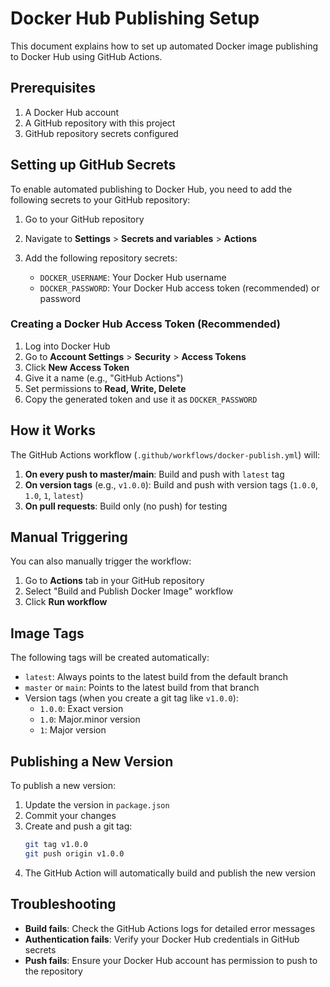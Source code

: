 # Docker Hub Publishing Setup

This document explains how to set up automated Docker image publishing to Docker Hub using GitHub Actions.

## Prerequisites

1. A Docker Hub account
2. A GitHub repository with this project
3. GitHub repository secrets configured

## Setting up GitHub Secrets

To enable automated publishing to Docker Hub, you need to add the following secrets to your GitHub repository:

1. Go to your GitHub repository
2. Navigate to **Settings** > **Secrets and variables** > **Actions**
3. Add the following repository secrets:

   - `DOCKER_USERNAME`: Your Docker Hub username
   - `DOCKER_PASSWORD`: Your Docker Hub access token (recommended) or password

### Creating a Docker Hub Access Token (Recommended)

1. Log into Docker Hub
2. Go to **Account Settings** > **Security** > **Access Tokens**
3. Click **New Access Token**
4. Give it a name (e.g., "GitHub Actions")
5. Set permissions to **Read, Write, Delete**
6. Copy the generated token and use it as `DOCKER_PASSWORD`

## How it Works

The GitHub Actions workflow (`.github/workflows/docker-publish.yml`) will:

1. **On every push to master/main**: Build and push with `latest` tag
2. **On version tags** (e.g., `v1.0.0`): Build and push with version tags (`1.0.0`, `1.0`, `1`, `latest`)
3. **On pull requests**: Build only (no push) for testing

## Manual Triggering

You can also manually trigger the workflow:

1. Go to **Actions** tab in your GitHub repository
2. Select "Build and Publish Docker Image" workflow
3. Click **Run workflow**

## Image Tags

The following tags will be created automatically:

- `latest`: Always points to the latest build from the default branch
- `master` or `main`: Points to the latest build from that branch
- Version tags (when you create a git tag like `v1.0.0`):
  - `1.0.0`: Exact version
  - `1.0`: Major.minor version
  - `1`: Major version

## Publishing a New Version

To publish a new version:

1. Update the version in `package.json`
2. Commit your changes
3. Create and push a git tag:
   ```bash
   git tag v1.0.0
   git push origin v1.0.0
   ```
4. The GitHub Action will automatically build and publish the new version

## Troubleshooting

- **Build fails**: Check the GitHub Actions logs for detailed error messages
- **Authentication fails**: Verify your Docker Hub credentials in GitHub secrets
- **Push fails**: Ensure your Docker Hub account has permission to push to the repository
